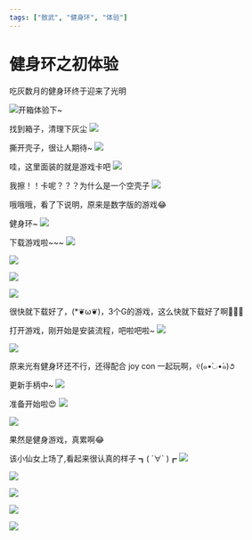 ```yaml
---
tags: ["敖武", "健身环", "体验"]
---
```


# 健身环之初体验

吃灰数月的健身环终于迎来了光明

![开箱体验下~](https://z.wiki/images/20220224/333aca20032a4ba6af161636ea188f47.gif)

找到箱子，清理下灰尘
![](https://z.wiki/images/20211115/1776c19703754adca16266c8e1c5e938.png)



撕开壳子，很让人期待~
![](https://z.wiki/images/20211115/ab986773155d479fbb0fd714b4436739.png)



哇，这里面装的就是游戏卡吧
![](https://z.wiki/images/20211115/08c2c4fff5a940469f969bcfe9b7e401.png)


我擦！！卡呢？？？为什么是一个空壳子
![](https://z.wiki/images/20211115/ac6cc67d695b4eb29a4b35953823e5b1.png)


哦哦哦，看了下说明，原来是数字版的游戏😂

健身环~
![](https://z.wiki/images/20211115/ce823ad7080946f6b8e31b7771fd7e0f.png)


下载游戏啦~~~
![](https://z.wiki/images/20211115/086afd199a7146178991bbb1f0b4389f.png)

![](https://z.wiki/images/20211115/b5cb6cd7adf0448fa5533e0fbef8b872.png)

![](https://z.wiki/images/20211115/4746091d8e354df4af728b3bec461b9d.png)

![](https://z.wiki/images/20211115/a82138a3f63640b8974ff780b20ebb58.png)


很快就下载好了，(*❦ω❦)，3个G的游戏，这么快就下载好了啊👏👏👏

打开游戏，刚开始是安装流程，吧啦吧啦~
![](https://z.wiki/images/20211115/74b6085a251c4cf7b5661fd63dddc35c.png)

![](https://z.wiki/images/20211115/dc538cd940ef49339f1c645a720f1bcb.png)


原来光有健身环还不行，还得配合 joy con 一起玩啊，୧(๑•̀◡•́๑)૭

更新手柄中~
![](https://z.wiki/images/20211115/d7921cd899124701bbb6a9541ed3f15b.png)


准备开始啦😍
![](https://z.wiki/images/20211115/41c7645f36cb444fa5281fd105d8ddb5.png)

![](https://z.wiki/images/20211115/984a329b70cb4786a6f5d341d5489dcf.png)


果然是健身游戏，真累啊😂


该小仙女上场了,看起来很认真的样子 ┓( ´∀` )┏
![](https://4.z.wiki/images/20211115/4b15d6780eb24ce38f193239da407245.png)

![](https://4.z.wiki/images/20211115/fb13ad144932422ebcca81e8360fc9da.png)

![](https://4.z.wiki/images/20211115/711a86de2a71475b948628be4e2b8501.png)

![](https://4.z.wiki/images/20211115/905fa146414d4e4cb8fa9875420da645.png)

![](https://4.z.wiki/images/20211115/4808ba5bf87f46c1a46b83fdd3ecdab4.png)






